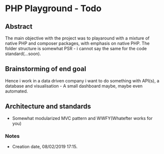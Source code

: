 # PHP Playground - Todo 

## Abstract
The main objective with the project was to playaround with a mixture of
native PHP and composer packages, with emphasis on native PHP. The folder structure is somewhat PSR - i cannot
say the same for the code standard(...soon). 

## Brainstorming of end goal
Hence i work in a data driven company i want to do something with API(s), a database and 
visualisation - A small dashboard maybe, maybe even automated. 

## Architecture and standards 
- Somewhat modularized MVC pattern and WWFY(Whatefter works for you)

### Notes 
- Creation date, 08/02/2019 17:15. 



